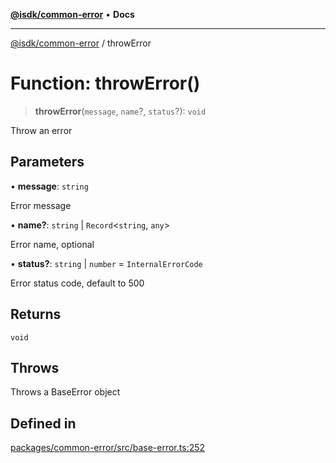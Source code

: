 [**@isdk/common-error**](../README.md) • **Docs**

***

[@isdk/common-error](../globals.md) / throwError

# Function: throwError()

> **throwError**(`message`, `name`?, `status`?): `void`

Throw an error

## Parameters

• **message**: `string`

Error message

• **name?**: `string` \| `Record`\<`string`, `any`\>

Error name, optional

• **status?**: `string` \| `number` = `InternalErrorCode`

Error status code, default to 500

## Returns

`void`

## Throws

Throws a BaseError object

## Defined in

[packages/common-error/src/base-error.ts:252](https://github.com/isdk/common-error.js/blob/f7578a9ecd75a483a24a80a8e96a99303c1ef148/src/base-error.ts#L252)
